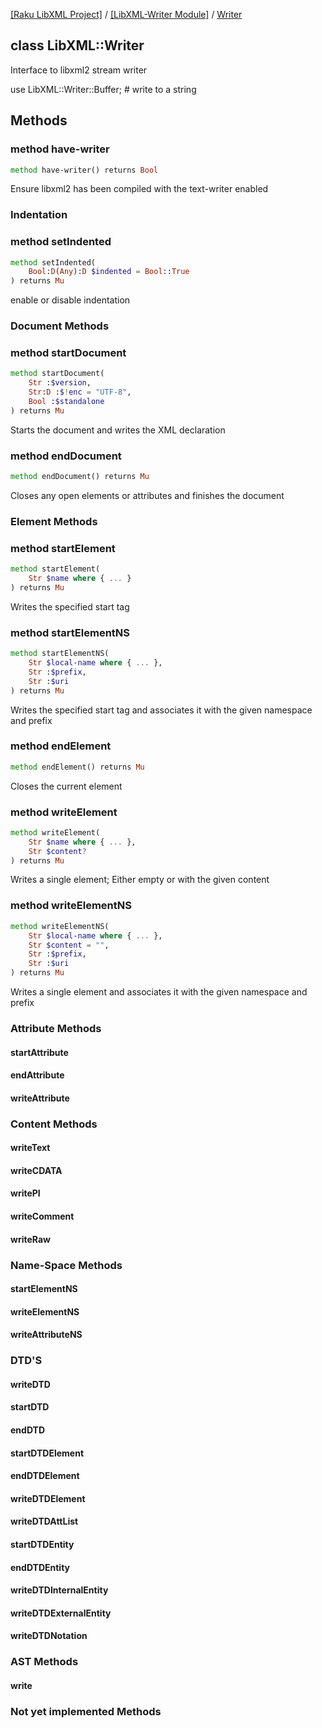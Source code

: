 [[Raku LibXML Project]](https://libxml-raku.github.io)
 / [[LibXML-Writer Module]](https://libxml-raku.github.io/LibXML-Writer-raku)
 / [Writer](https://libxml-raku.github.io/LibXML-Writer-raku/Writer)

class LibXML::Writer
--------------------

Interface to libxml2 stream writer

use LibXML::Writer::Buffer; # write to a string

Methods
-------

### method have-writer

```raku
method have-writer() returns Bool
```

Ensure libxml2 has been compiled with the text-writer enabled

### Indentation

### method setIndented

```raku
method setIndented(
    Bool:D(Any):D $indented = Bool::True
) returns Mu
```

enable or disable indentation

### Document Methods

### method startDocument

```raku
method startDocument(
    Str :$version,
    Str:D :$!enc = "UTF-8",
    Bool :$standalone
) returns Mu
```

Starts the document and writes the XML declaration

### method endDocument

```raku
method endDocument() returns Mu
```

Closes any open elements or attributes and finishes the document

### Element Methods

### method startElement

```raku
method startElement(
    Str $name where { ... }
) returns Mu
```

Writes the specified start tag

### method startElementNS

```raku
method startElementNS(
    Str $local-name where { ... },
    Str :$prefix,
    Str :$uri
) returns Mu
```

Writes the specified start tag and associates it with the given namespace and prefix

### method endElement

```raku
method endElement() returns Mu
```

Closes the current element

### method writeElement

```raku
method writeElement(
    Str $name where { ... },
    Str $content?
) returns Mu
```

Writes a single element; Either empty or with the given content

### method writeElementNS

```raku
method writeElementNS(
    Str $local-name where { ... },
    Str $content = "",
    Str :$prefix,
    Str :$uri
) returns Mu
```

Writes a single element and associates it with the given namespace and prefix

### Attribute Methods

#### startAttribute

#### endAttribute

#### writeAttribute

### Content Methods

#### writeText

#### writeCDATA

#### writePI

#### writeComment

#### writeRaw

### Name-Space Methods

#### startElementNS

#### writeElementNS

#### writeAttributeNS

### DTD'S

#### writeDTD

#### startDTD

#### endDTD

#### startDTDElement

#### endDTDElement

#### writeDTDElement

#### writeDTDAttList

#### startDTDEntity

#### endDTDEntity

#### writeDTDInternalEntity

#### writeDTDExternalEntity

#### writeDTDNotation

### AST Methods

#### write

### Not yet implemented Methods

